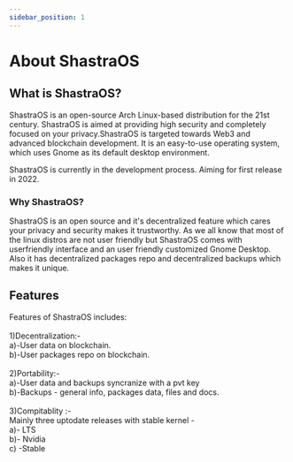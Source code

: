 ```yaml
---
sidebar_position: 1
---
```


# About ShastraOS

## What is ShastraOS?

ShastraOS is an open-source Arch Linux-based distribution for the 21st century. ShastraOS is aimed at providing high security and completely focused on your privacy.ShastraOS is targeted towards Web3 and advanced blockchain development. It is an easy-to-use operating system, which uses Gnome as its default desktop environment.

ShastraOS is currently in the development process. Aiming for first release in 2022.

### Why ShastraOS?
ShastraOS is an open source and it's decentralized 
feature which cares your privacy and security makes it  trustworthy. As we all know that most of the linux distros are not user friendly but ShastraOS comes with userfriendly interface and an user friendly customized Gnome Desktop.
Also it has decentralized packages repo and decentralized backups which makes it unique.  

## Features
Features of ShastraOS includes: <br/> <br/>
1)Decentralization:- <br/>
    a)-User data on blockchain. <br/>
    b)-User packages repo on blockchain. <br/> <br/>
2)Portability:- <br/>
    a)-User data and backups syncranize with a pvt key <br/>
    b)-Backups - general info, packages data, files and docs. <br/><br/>
3)Compitablity :- <br/>
     Mainly three uptodate releases with stable kernel - <br/>
    a)- LTS <br/>
    b)- Nvidia <br/>
    c) -Stable <br/>
